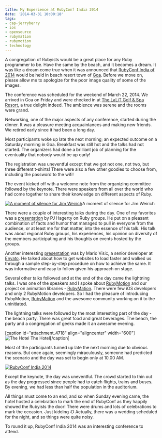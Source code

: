 ```yaml
---
title: My Experience at RubyConf India 2014
date: '2014-03-31 10:00:18'
tags:
- cap-jerryberry
- ios
- opensource
- rubymation
- rubymotion
- technology
---
```


A congregation of Rubyists would be a great place for any Ruby programmer to be. Have the same by the beach, and it becomes a dream. It was like a dream come true when it was announced that 
[RubyConf India of 2014](http://rubyconfindia.org/2014/) would be held in beach resort town of 
[Goa](http://en.wikipedia.org/wiki/Goa). Before we move on, please allow me to apologize for the poor image quality of some of the images.

The conference was scheduled for the weekend of March 22, 2014. We arrived in Goa on Friday and were checked in at 
[The LaLiT Golf & Spa Resort](http://www.tripadvisor.in/Hotel_Review-g306996-d299125-Reviews-The_LaLiT_Golf_Spa_Resort_Goa-Canacona_Goa.html), a true delight indeed. The ambience was serene and the rooms were grand.

Networking, one of the major aspects of any conference, started during the dinner. It was a pleasure meeting acquaintances and making new friends. We retired early since it had been a long day.

Most participants woke up late the next morning; an expected outcome on a Saturday morning in Goa. Breakfast was still hot and the talks had not started. The organizers had done a brilliant job of planning for the eventuality that nobody would be up early!

The registration was uneventful except that we got not one, not two, but three different t-shirts! There were also a few other goodies to choose from, including the password to the wifi!

The event kicked off with a welcome note from the organizing committee followed by the keynote. There were speakers from all over the world who had come together to share their knowledge on different aspects of Ruby.


[![A moment of silence for Jim Weirich](http://www.multunus.com/wp-content/uploads/2014/03/@headius.jpg)](https://twitter.com/headius/status/447239220633939968)A moment of silence for Jim Weirich

There were a couple of interesting talks during the day. One of my favorites was a 
[presentation](https://speakerdeck.com/aspleenic/ruby-groups-act-locally-think-globally) by PJ Hagerty on Ruby groups. He put on a pleasant combination of facts and humor that managed to pull in everyone from the audience, or at least me for that matter, into the essence of his talk. His talk was about regional Ruby groups, his experiences, his opinion on diversity of the members participating and his thoughts on events hosted by the groups.

Another interesting 
[presentation](https://speakerdeck.com/keithpitt/keith-and-marios-guide-to-fast-websites) was by Mario Visic, a senior developer at 
[Envato](http://www.envato.com). He talked about how to get websites to load faster and walked us through a sample step-by-step procedure on how to achieve the same. It was informative and easy to follow given his approach on stage.

Several other talks followed and at the end of the day came the lightning talks. I was one of the speakers and I spoke about 
[RubyMotion](http://www.rubymotion.com/) and our project on animation libraries - 
[RubyMation](http://www.multunus.com/open_source/rubymation-series-animation-libraries-rubymotion/). There were few iOS developers and only 2 RubyMotion developers. So I had the pleasure of introducing RubyMotion, 
[RubyMation](http://www.multunus.com/open_source/rubymation-series-animation-libraries-rubymotion/) and the awesome community working on it to the uninitiated.

The lightning talks were followed by the most interesting part of the day - the beach party. There was great food and great beverages. The beach, the party and a congregation of geeks made it an awesome evening.

[caption id="attachment_4718" align="aligncenter" width="600"]
![The Hotel](http://www.multunus.com/wp-content/uploads/2014/03/@mariovisic_2.jpg) The Hotel[/caption]


Most of the participants turned up late the next morning due to obvious reasons. But once again, seemingly miraculously, someone had predicted the scenario and the day was set to begin only at 10.00 AM.


[![RubyConf India 2014](http://www.multunus.com/wp-content/uploads/2014/03/@mariovisic_1.jpg)](http://www.multunus.com/wp-content/uploads/2014/03/@mariovisic_1.jpg)

Except the keynote, the day was uneventful. The crowd started to thin out as the day progressed since people had to catch flights, trains and buses. By evening, we had less than half the population in the auditorium.

All things must come to an end, and so when Sunday evening came, the hotel hosted a celebration to mark the end of RubyConf as they happily showed the Rubyists the door! There were drums and lots of celebrations to mark the occasion. Just kidding :D Actually, there was a wedding scheduled for the night, and so things were quite noisy.

To round it up, RubyConf India 2014 was an interesting conference to attend.
